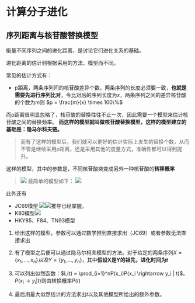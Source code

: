 # 计算分子进化

## 序列距离与核苷酸替换模型

衡量不同序列之间的进化距离，是讨论它们进化关系的基础。

进化距离的估计则根据采用的方法、模型而不同。

常见的估计方式有：
- p距离，两条序列间的核苷酸差异个数，两条序列的长度必须要一致，**也就是需要先进行序列比对**，令比对后的序列长度为$x$，两条序列之间的差异核苷酸的个数为$m$则 $p = \frac{m}{x} \times 100\%$

而p距离很明显忽略了，核苷酸的替换往往不止一次，因此需要一个模型来估计核苷酸之间的替换频率。 **而这样的模型就叫做核苷酸替换模型，这样的模型建立的基础是：隐马尔科夫链。**

>而有了这样的模型后，我们就可以更好的估计实际上发生的替换个数，从而不管是继续采用p距离，还是采用其他的度量方式，准确性都可以得到提升。

这样的模型，其中的参数是，不同核苷酸突变成另外一种核苷酸的**转移概率**
>![](https://upload.wikimedia.org/wikipedia/commons/thumb/8/8a/All_transitions_and_transversions.svg/1920px-All_transitions_and_transversions.svg.png)
最简单的模型如下：
![](https://tf-picture-bed-1259792641.cos.ap-beijing.myqcloud.com/blog/2022-02-26-081828.png)

此外还有 
- JC69模型 ![](https://tf-picture-bed-1259792641.cos.ap-beijing.myqcloud.com/blog/2022-02-26-082145.png)![](https://tf-picture-bed-1259792641.cos.ap-beijing.myqcloud.com/blog/2022-03-01-035551.png)推导已经掌握。
- K80模型![](https://tf-picture-bed-1259792641.cos.ap-beijing.myqcloud.com/blog/2022-02-26-082407.png)
- HKY85、F84、TN93模型

1. 给出这样的模型，参数可以通过数学推到直接求出（JC69）或者参数无法直接求出

2. 有了模型之后便可以通过隐马尔柯夫模型的方法。对于给定的两条序列$X=\{x_1,...,x_n\}以及Y = \{y_1,...,y_n\}$，其中**假设X是Y的祖先，进化时间为$t$**
3. 可以列出似然函数：$L(t) = \prod_{i=1}^nP(x_i)P(x_i \rightarrow y_i | t)$。$P(x_i \rightarrow y_i | t)$则由转换概率$P(t)$
4. 最后用最大似然估计的方法求出$t$以及其他模型所给出的额外参数。





